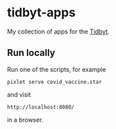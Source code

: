 # tidbyt-apps
My collection of apps for the [Tidbyt](https://tidbyt.com/).

## Run locally

Run one of the scripts, for example

    pixlet serve covid_vaccine.star

and visit

    http://localhost:8080/

in a browser.
